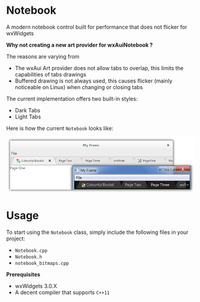 # Notebook
A modern notebook control built for performance that does not flicker for wxWidgets

**Why not creating a new art provider for wxAuiNotebook ?**

The reasons are varying from

 -  The wxAui Art provider does not allow tabs to overlap, this limits the capabilities of tabs drawings
 - Buffered drawing is not always used, this causes flicker (mainly noticeable on Linux) when changing or closing tabs


The current implementation offers two built-in styles:

 - Dark Tabs 
 - Light Tabs

Here is how the current `Notebook` looks like:

![Alt text](/resources/notebook.png?raw=true "Notebook")

# Usage

To start using the `Notebook` class, simply include the following files in your project:

 - `Notebook.cpp`
 - `Notebook.h`
 - `notebook_bitmaps.cpp`
 
**Prerequisites**

 - wxWidgets 3.0.X 
 - A decent compiler that supports `C++11`
 
 